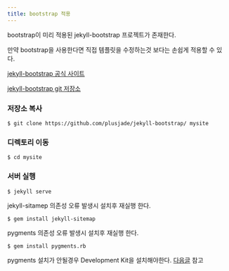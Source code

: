 ```yaml
---
title: bootstrap 적용
---
```


bootstrap이 미리 적용된 jekyll-bootstrap 프로젝트가 존재한다.

만약 bootstrap을 사용한다면 직접 템플릿을 수정하는것 보다는 손쉽게 적용할 수 있다.

[jekyll-bootstrap 공식 사이트](http://jekyllbootstrap.com/)

[jekyll-bootstrap git 저장소](https://github.com/plusjade/jekyll-bootstrap/)

### 저장소 복사
```
$ git clone https://github.com/plusjade/jekyll-bootstrap/ mysite
```

### 디렉토리 이동
```
$ cd mysite
```

### 서버 실행
```
$ jekyll serve
```

jekyll-sitamep 의존성 오류 발생시 설치후 재실행 한다.
```
$ gem install jekyll-sitemap
```

pygments 의존성 오류 발생시 설치후 재실행 한다.
```
$ gem install pygments.rb
```

pygments 설치가 안될경우 Development Kit을 설치해야한다. [다음글](/dev/language/ruby/) 참고